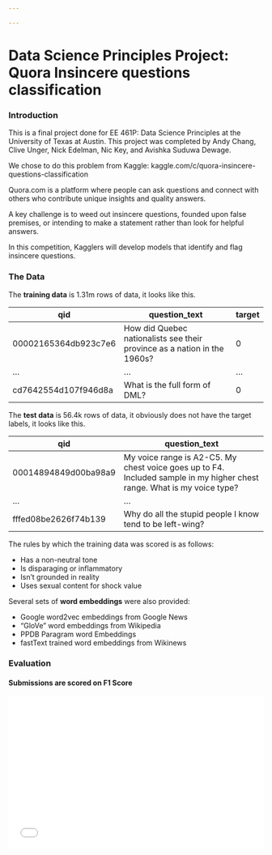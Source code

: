 ```yaml
---

---
```



# Data Science Principles Project: Quora Insincere questions classification


### Introduction

This is a final project done for EE 461P: Data Science Principles at the University of Texas at Austin. This project was completed by Andy Chang, Clive Unger, Nick Edelman, Nic Key, and Avishka Suduwa Dewage.

We chose to do this problem from Kaggle: 
kaggle.com/c/quora-insincere-questions-classification

Quora.com is a platform where people can ask questions and connect with others who contribute unique insights and quality answers.

A key challenge is to weed out insincere questions, founded upon false premises, or intending to make a statement rather than look for helpful answers.

In this competition, Kagglers will develop models that identify and flag insincere questions.



### The Data
The **training data** is 1.31m rows of data, it looks like this.

| qid | question_text | target |
| -| -| -|
| 00002165364db923c7e6 | How did Quebec nationalists see their province as a nation in the 1960s? | 0 |
| … | … | … |
| cd7642554d107f946d8a | What is the full form of DML? | 0 |

The **test data** is 56.4k rows of data, it obviously does not have the target labels, it looks like this.

| qid | question_text |
| -| -|
| 00014894849d00ba98a9 | My voice range is A2-C5. My chest voice goes up to F4. Included sample in my higher chest range. What is my voice type?|
| … | … |
| fffed08be2626f74b139 | Why do all the stupid people I know tend to be left-wing?|

The rules by which the training data was scored is as follows:
* Has a non-neutral tone
* Is disparaging or inflammatory
* Isn’t grounded in reality
* Uses sexual content for shock value

Several sets of **word embeddings** were also provided:
* Google word2vec embeddings from Google News
* “GloVe” word embeddings from Wikipedia
* PPDB Paragram word Embeddings
* fastText trained word embeddings from Wikinews


### Evaluation

#### Submissions are scored on F1 Score



<iframe width="100%" height="300" src="//jsfiddle.net/avishkas/f3wmypv9/embedded/result/dark/" allowfullscreen="allowfullscreen" allowpaymentrequest frameborder="0"></iframe>

